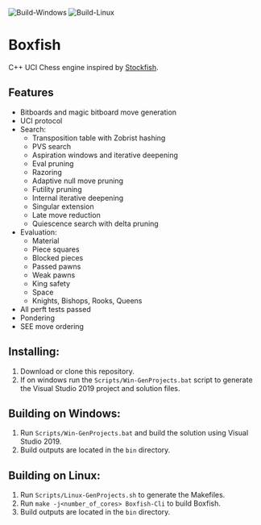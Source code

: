 ![Build-Windows](https://github.com/Totomosic/Boxfish/workflows/Build-Windows/badge.svg)
![Build-Linux](https://github.com/Totomosic/Boxfish/workflows/Build-Linux/badge.svg)

# Boxfish
C++ UCI Chess engine inspired by [Stockfish](https://stockfishchess.org/).

## Features
- Bitboards and magic bitboard move generation
- UCI protocol
- Search:
  - Transposition table with Zobrist hashing
  - PVS search
  - Aspiration windows and iterative deepening
  - Eval pruning
  - Razoring
  - Adaptive null move pruning
  - Futility pruning
  - Internal iterative deepening
  - Singular extension
  - Late move reduction
  - Quiescence search with delta pruning
- Evaluation:
  - Material
  - Piece squares
  - Blocked pieces
  - Passed pawns
  - Weak pawns
  - King safety
  - Space
  - Knights, Bishops, Rooks, Queens
- All perft tests passed
- Pondering
- SEE move ordering

## Installing:
1. Download or clone this repository.
2. If on windows run the `Scripts/Win-GenProjects.bat` script to generate the Visual Studio 2019 project and solution files.

## Building on Windows:
1. Run `Scripts/Win-GenProjects.bat` and build the solution using Visual Studio 2019.
2. Build outputs are located in the `bin` directory.

## Building on Linux:
1. Run `Scripts/Linux-GenProjects.sh` to generate the Makefiles.
2. Run `make -j<number_of_cores> Boxfish-Cli` to build Boxfish.
3. Build outputs are located in the `bin` directory.
